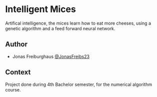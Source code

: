 # Intelligent Mices

Artifical intelligence, the mices learn how to eat more cheeses, using a genetic algorithm and a feed forward neural network.

## Author

* Jonas Freiburghaus [@JonasFreibs23](https://github.com/JonasFreibs23)

## Context

Project done during 4th Bachelor semester, for the numerical algorithm course.
